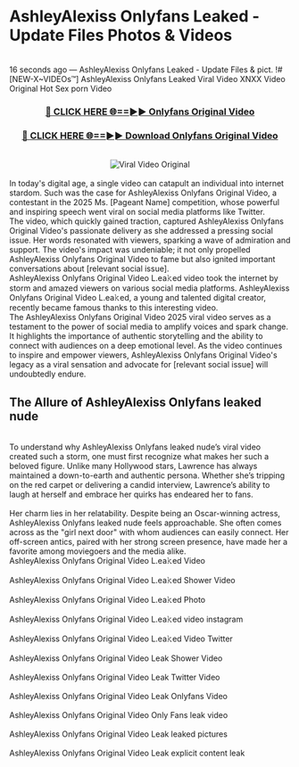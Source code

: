 # AshleyAlexiss Onlyfans Leaked - Update Files Photos & Videos 
<br>
16 seconds ago — AshleyAlexiss Onlyfans Leaked - Update Files & pict. !#[NEW-X~VIDEOs™] AshleyAlexiss Onlyfans Leaked Viral Video XNXX Video Original Hot Sex porn Video
<br>
<div align="center">
<h3><a href="http://freeplayer.one?title=AshleyAlexiss&ref=25OR" rel="nofollow">🔴 CLICK HERE 🌐==►► Onlyfans Original Video</a></h3>
<h3><a href="http://freeplayer.one?title=AshleyAlexiss&ref=25OR" rel="nofollow">🔴 CLICK HERE 🌐==►► Download Onlyfans Original Video</a></h3>
<br>
<a href="http://freeplayer.one?title=AshleyAlexiss&ref=25OR" rel="nofollow" data-target="animated-image.originalLink"><img src="https://i.ibb.co.com/xMMVF88/686577567.gif" alt="Viral Video Original" style="max-width: 100%; display: inline-block;" data-target="animated-image.originalImage"></a>
</div>
<br>
In today's digital age, a single video can catapult an individual into internet stardom. Such was the case for AshleyAlexiss Onlyfans Original Video, a contestant in the 2025 Ms. [Pageant Name] competition, whose powerful and inspiring speech went viral on social media platforms like Twitter.
<br>
The video, which quickly gained traction, captured AshleyAlexiss Onlyfans Original Video's passionate delivery as she addressed a pressing social issue. Her words resonated with viewers, sparking a wave of admiration and support. The video's impact was undeniable; it not only propelled AshleyAlexiss Onlyfans Original Video to fame but also ignited important conversations about [relevant social issue].
<br>
AshleyAlexiss Onlyfans Original Video L.ea𝚔ed video took the internet by storm and amazed viewers on various social media platforms. AshleyAlexiss Onlyfans Original Video L.ea𝚔ed, a young and talented digital creator, recently became famous thanks to this interesting video.
<br>
The AshleyAlexiss Onlyfans Original Video 2025 viral video serves as a testament to the power of social media to amplify voices and spark change. It highlights the importance of authentic storytelling and the ability to connect with audiences on a deep emotional level. As the video continues to inspire and empower viewers, AshleyAlexiss Onlyfans Original Video's legacy as a viral sensation and advocate for [relevant social issue] will undoubtedly endure.
<br>
<h2>The Allure of AshleyAlexiss Onlyfans leaked nude</h2>
<br>
To understand why AshleyAlexiss Onlyfans leaked nude’s viral video created such a storm, one must first recognize what makes her such a beloved figure. Unlike many Hollywood stars, Lawrence has always maintained a down-to-earth and authentic persona. Whether she’s tripping on the red carpet or delivering a candid interview, Lawrence’s ability to laugh at herself and embrace her quirks has endeared her to fans.
<br><br>
Her charm lies in her relatability. Despite being an Oscar-winning actress, AshleyAlexiss Onlyfans leaked nude feels approachable. She often comes across as the "girl next door" with whom audiences can easily connect. Her off-screen antics, paired with her strong screen presence, have made her a favorite among moviegoers and the media alike.
<br>
AshleyAlexiss Onlyfans Original Video L.ea𝚔ed Video
<br><br>
AshleyAlexiss Onlyfans Original Video L.ea𝚔ed Shower Video
<br><br>
AshleyAlexiss Onlyfans Original Video L.ea𝚔ed Photo
<br><br>
AshleyAlexiss Onlyfans Original Video L.ea𝚔ed video instagram
<br><br>
AshleyAlexiss Onlyfans Original Video L.ea𝚔ed Video Twitter
<br><br>
AshleyAlexiss Onlyfans Original Video Leak Shower Video
<br><br>
AshleyAlexiss Onlyfans Original Video Leak Twitter Video
<br><br>
AshleyAlexiss Onlyfans Original Video Leak Onlyfans Video
<br><br>
AshleyAlexiss Onlyfans Original Video Only Fans leak video
<br><br>
AshleyAlexiss Onlyfans Original Video Leak leaked pictures
<br><br>
AshleyAlexiss Onlyfans Original Video Leak explicit content leak
